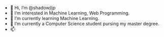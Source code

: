 - 👋 Hi, I’m @shadowjljp
- 👀 I’m interested in Machine Learning, Web Programming.
- 🌱 I’m currently learning Machine Learning.
- 💞️ I’m currently a Computer Science student pursing my master degree.
- 📫 

<!---
shadowjljp/shadowjljp is a ✨ special ✨ repository because its `README.md` (this file) appears on your GitHub profile.
You can click the Preview link to take a look at your changes.
--->
